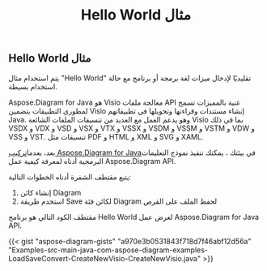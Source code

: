 ﻿---
title: Hello World مثال
type: docs
weight: 100
url: /ar/java/hello-world-example/
---
## **Hello World مثال**
يتم استخدام مثال "Hello World" تقليديًا لإدخال ميزات لغة برمجة أو برنامج مع حالة استخدام بسيطة.

Aspose.Diagram for Java هو Visio معالجة ملفات API غنية بالمميزات تسمح لمطوري التطبيقات بتضمين Visio إنشاء مستندات وقراءتها وتحويلها في تطبيقاتهم Java. وهو يدعم العمل مع العديد من تنسيقات الملفات الشائعة Visio بما في ذلك VSDX و VDX و VSD و VSX و VTX و VSSX و VSDM و VSSM و VSTM و VDW و VSS و VST. تنسيقات مثل PDF و HTML و XML و SVG و XAML.

بعد، بعدما[تركيب Aspose.Diagram for Java](/diagram/ar/java/installation/)في بيئتك ، يمكنك تنفيذ نموذج التعليمات البرمجية أدناه لمعرفة كيفية عمل Aspose.Diagram API.

يتبع مقتطف الشفرة أدناه الخطوات التالية:

1. إنشاء كائن Diagram
1. استخدم طريقة Save لكائن فئة Diagram لحفظ الملف على القرص

مقتطف الكود التالي هو برنامج Hello World لعرض عمل Aspose.Diagram for Java API.

{{< gist "aspose-diagram-gists" "a970e3b0531843f718d7f46abf12d56a" "Examples-src-main-java-com-aspose-diagram-examples-LoadSaveConvert-CreateNewVisio-CreateNewVisio.java" >}}




